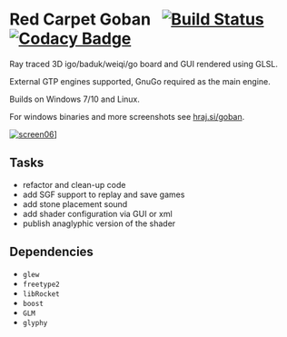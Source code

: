 # Red Carpet Goban &nbsp; [![Build Status](https://travis-ci.com/popojan/goban.svg?branch=master)](https://travis-ci.com/popojan/goban) [![Codacy Badge](https://api.codacy.com/project/badge/Grade/152679e4f18742f3af1997ce6f0517e9)](https://www.codacy.com/app/popojan/goban?utm_source=github.com&amp;utm_medium=referral&amp;utm_content=popojan/goban&amp;utm_campaign=Badge_Grade)

Ray traced 3D igo/baduk/weiqi/go board and GUI rendered using GLSL.

External GTP engines supported, GnuGo required as the main engine.

Builds on Windows 7/10 and Linux.

For windows binaries and more screenshots see [hraj.si/goban](http://hraj.si/goban).

[![screen06](/res/screen06_s.png)](https://www.youtube.com/watch?v=S3kmepVEipk)]

## Tasks
*   refactor and clean-up code
*   add SGF support to replay and save games
*   add stone placement sound
*   add shader configuration via GUI or xml
*   publish anaglyphic version of the shader

## Dependencies
*   `glew`
*   `freetype2`
*   `libRocket`
*   `boost`
*   `GLM`
*   `glyphy`
